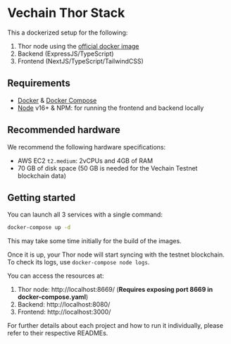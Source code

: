 # Vechain Thor Stack

This a dockerized setup for the following:

1. Thor node using the [official docker image](https://hub.docker.com/r/vechain/thor/)
2. Backend (ExpressJS/TypeScript)
3. Frontend (NextJS/TypeScript/TailwindCSS)

## Requirements

- [Docker](https://www.docker.com/) & [Docker Compose](https://docs.docker.com/compose/)
- [Node](https://nodejs.org/en/) v16+ & NPM: for running the frontend and backend locally

## Recommended hardware

We recommend the following hardware specifications:

- AWS EC2 `t2.medium`: 2vCPUs and 4GB of RAM
- 70 GB of disk space (50 GB is needed for the Vechain Testnet blockchain data)

## Getting started

You can launch all 3 services with a single command:

```bash
docker-compose up -d
```

This may take some time initially for the build of the images.

Once it is up, your Thor node will start syncing with the testnet blockchain. To check its logs, use `docker-compose node logs`.

You can access the resources at:

1. Thor node: http://localhost:8669/ (**Requires exposing port 8669 in docker-compose.yaml**)
2. Backend: http://localhost:8080/
3. Frontend: http://localhost:3000/

For further details about each project and how to run it individually, please refer to their respective READMEs.
